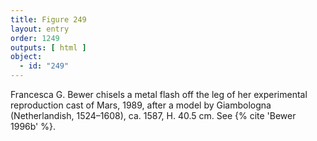 ```yaml
---
title: Figure 249
layout: entry
order: 1249
outputs: [ html ]
object:
  - id: "249"
---
```


Francesca G. Bewer chisels a metal flash off the leg of her experimental reproduction cast of Mars, 1989, after a model by Giambologna (Netherlandish, 1524–1608), ca. 1587, H. 40.5 cm. See {% cite 'Bewer 1996b' %}.
